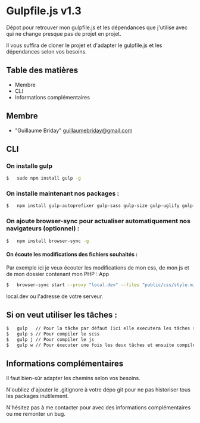 # Gulpfile.js v1.3

Dépot pour retrouver mon gulpfile.js et les dépendances que j'utilise avec qui ne change presque pas de projet en projet.

Il vous suffira de cloner le projet et d'adapter le gulpfile.js et les dépendances selon vos besoins.


## Table des matières

* Membre
* CLI
* Informations complémentaires

## Membre

* "Guillaume Briday" <guillaumebriday@gmail.com>

## CLI

### On installe gulp

``` sh
$	sudo npm install gulp -g
```

### On installe maintenant nos packages : 


``` sh
$	npm install gulp-autoprefixer gulp-sass gulp-size gulp-uglify gulp-concat gulp-load-plugins gulp-minify-css gulp-rename --g
```

### On ajoute browser-sync pour actualiser automatiquement nos navigateurs (optionnel) : 

``` sh
$	npm install browser-sync -g
```

#### On écoute les modifications des fichiers souhaités :

Par exemple ici je veux écouter les modifications de mon css, de mon js et de mon dossier contenant mon PHP : App

``` sh
$	browser-sync start --proxy "local.dev" --files "public/css/style.min.css, public/js/app.min.js, App"
```

local.dev ou l'adresse de votre serveur.



## Si on veut utiliser les tâches : 


``` sh
$	gulp   // Pour la tâche par défaut (ici elle executera les tâches scss et js par défaut)
$ 	gulp s // Pour compiler le scss
$ 	gulp j // Pour compiler le js
$ 	gulp w // Pour éxecuter une fois les deux tâches et ensuite compiler automatiquement les fichiers lors de la sauvegarde
```


## Informations complémentaires

Il faut bien-sûr adapter les chemins selon vos besoins.

N'oubliez d'ajouter le .gitignore à votre dépo git pour ne pas historiser tous les packages inutilement.

N'hésitez pas à me contacter pour avec des informations complémentaires ou me remonter un bug.
